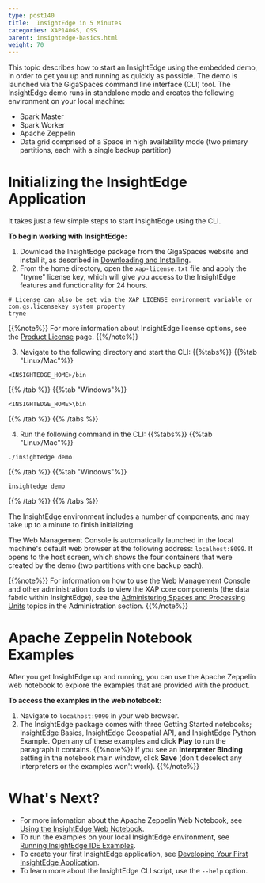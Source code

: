 ```yaml
---
type: post140
title:  InsightEdge in 5 Minutes
categories: XAP140GS, OSS
parent: insightedge-basics.html
weight: 70
---
```


This topic describes how to start an InsightEdge using the embedded demo, in order to get you up and running as quickly as possible. The demo is launched via the GigaSpaces command line interface (CLI) tool. The InsightEdge demo runs in standalone mode and creates the following environment on your local machine:

* Spark Master
* Spark Worker
* Apache Zeppelin
* Data grid comprised of a Space in high availability mode (two primary partitions, each with a single backup partition)

# Initializing the InsightEdge Application

It takes just a few simple steps to start InsightEdge using the CLI.

**To begin working with InsightEdge:**

1. Download the InsightEdge package from the GigaSpaces website and install it, as described in [Downloading and Installing](./installation.html).
1. From the home directory, open the `xap-license.txt` file and apply the "tryme" license key, which will give you access to the InsightEdge features and functionality for 24 hours.

```
# License can also be set via the XAP_LICENSE environment variable or com.gs.licensekey system property
tryme
```

{{%note%}}
For more information about InsightEdge license options, see the [Product License](./license-key.html) page.
{{%/note%}}

3. Navigate to the following directory and start the CLI:
{{%tabs%}}
{{%tab "Linux/Mac"%}}

```
<INSIGHTEDGE_HOME>/bin
```

{{% /tab %}}
{{%tab "Windows"%}}

```
<INSIGHTEDGE_HOME>\bin
```

{{% /tab %}}
{{% /tabs %}}

4. Run the following command in the CLI:
{{%tabs%}}
{{%tab "Linux/Mac"%}}

```
./insightedge demo
 ```

{{% /tab %}}
{{%tab "Windows"%}}

```
insightedge demo
 ```

{{% /tab %}}
{{% /tabs %}}


The InsightEdge environment includes a number of components, and may take up to a minute to finish initializing.

The Web Management Console is automatically launched in the local machine's default web browser at the following address: `localhost:8099`. It opens to the host screen, which shows the four containers that were created by the demo (two partitions with one backup each). 

{{%note%}}
For information on how to use the Web Management Console and other administration tools to view the XAP core components (the data fabric within InsightEdge), see the [Administering Spaces and Processing Units](../admin/admin-spaces-pu.html) topics in the Administration section.
{{%/note%}}

# Apache Zeppelin Notebook Examples

After you get InsightEdge up and running, you can use the Apache Zeppelin web notebook to explore the examples that are provided with the product.

**To access the examples in the web notebook:**

1. Navigate to `localhost:9090` in your web browser.
2. The InsightEdge package comes with three Getting Started notebooks; InsightEdge Basics, InsightEdge Geospatial API, and InsightEdge Python Example. Open any of these examples and click **Play** to run the paragraph it contains.
{{%note%}}
If you see an **Interpreter Binding** setting in the notebook main window, click **Save** (don't deselect any interpreters or the examples won't work).
{{%/note%}}


# What's Next?

* For more infomation about the Apache Zeppelin Web Notebook, see [Using the InsightEdge Web Notebook](insightedge-zeppelin.html).
* To run the examples on your local InsightEdge environment, see [Running InsightEdge IDE Examples](insightedge-examples.html).
* To create your first InsightEdge application, see [Developing Your First InsightEdge Application](insightedge-first-app.html).
* To learn more about the InsightEdge CLI script, use the `--help` option.

